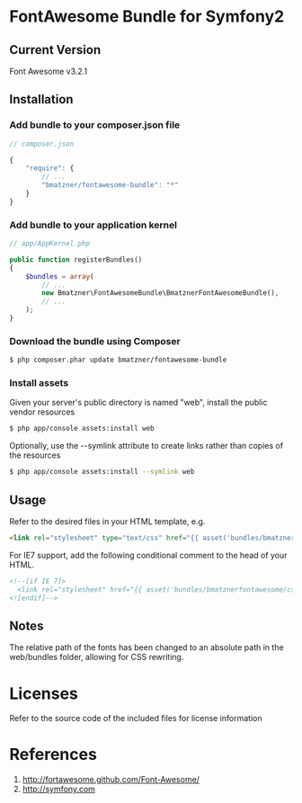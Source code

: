 # FontAwesome Bundle for Symfony2

## Current Version

Font Awesome v3.2.1

## Installation

### Add bundle to your composer.json file

``` js
// composer.json

{
    "require": {
		// ...
        "bmatzner/fontawesome-bundle": "*"
    }
}
```

### Add bundle to your application kernel

``` php
// app/AppKernel.php

public function registerBundles()
{
    $bundles = array(
        // ...
        new Bmatzner\FontAwesomeBundle\BmatznerFontAwesomeBundle(),
        // ...
    );
}
```

### Download the bundle using Composer

``` bash
$ php composer.phar update bmatzner/fontawesome-bundle
```

### Install assets

Given your server's public directory is named "web", install the public vendor resources

``` bash
$ php app/console assets:install web
```

Optionally, use the --symlink attribute to create links rather than copies of the resources 

``` bash
$ php app/console assets:install --symlink web
```

## Usage

Refer to the desired files in your HTML template, e.g.

``` html
<link rel="stylesheet" type="text/css" href="{{ asset('bundles/bmatznerfontawesome/css/font-awesome.min.css') }}" />
```

For IE7 support, add the following conditional comment to the head of your HTML.
``` html
<!--[if IE 7]>
  <link rel="stylesheet" href="{{ asset('bundles/bmatznerfontawesome/css/font-awesome-ie7.min.css') }}">
<![endif]-->
```

## Notes

The relative path of the fonts has been changed to an absolute path in the web/bundles folder, allowing for CSS rewriting.

# Licenses

Refer to the source code of the included files for license information

# References

1. http://fortawesome.github.com/Font-Awesome/
2. http://symfony.com
